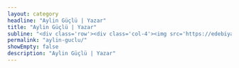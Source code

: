 ```yaml
---
layout: category
headline: "Aylin Güçlü | Yazar"
title: "Aylin Güçlü | Yazar"
subline: "<div class='row'><div class='col-4'><img src='https://edebiyatyarismalari.com/images/yazarlar/aylin-guclu.jpg' style='max-height:720px;max-width:90%;' alt='aylin güçlü' /></div><div class='col-8'>Bahçeşehir Üniversitesi sosyoloji bölümü öğrencisiyim, 22 yaşındayım. Kendimi bildim bileli edebiyata ilgim var. Şiir, öykü ve deneme türlerinde yazılar yazmayı seviyorum. <br> <a href='https://www.instagram.com/aylinguclu._/' target='_blank' class='gtag'>Aylin Güçlü | Instagram</a></div></div>"
permalink: "aylin-guclu/"
showEmpty: false
description: "Aylin Güçlü | Yazar"
---
```



